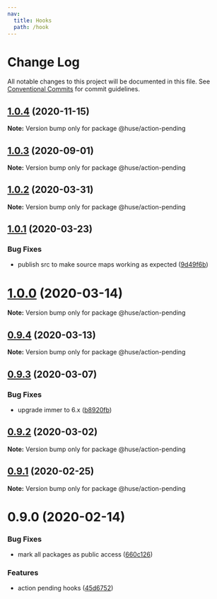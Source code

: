 ```yaml
---
nav:
  title: Hooks
  path: /hook
---
```


# Change Log

All notable changes to this project will be documented in this file.
See [Conventional Commits](https://conventionalcommits.org) for commit guidelines.

## [1.0.4](https://github.com/ecomfe/react-hooks/compare/@huse/action-pending@1.0.3...@huse/action-pending@1.0.4) (2020-11-15)

**Note:** Version bump only for package @huse/action-pending





## [1.0.3](https://github.com/ecomfe/react-hooks/compare/@huse/action-pending@1.0.2...@huse/action-pending@1.0.3) (2020-09-01)

**Note:** Version bump only for package @huse/action-pending





## [1.0.2](https://github.com/ecomfe/react-hooks/compare/@huse/action-pending@1.0.1...@huse/action-pending@1.0.2) (2020-03-31)

**Note:** Version bump only for package @huse/action-pending





## [1.0.1](https://github.com/ecomfe/react-hooks/compare/@huse/action-pending@0.9.3...@huse/action-pending@1.0.1) (2020-03-23)


### Bug Fixes

* publish src to make source maps working as expected ([9d49f6b](https://github.com/ecomfe/react-hooks/commit/9d49f6b294a445c302f05da958c6e427e7eae669))





# [1.0.0](https://github.com/ecomfe/react-hooks/compare/@huse/action-pending@0.9.3...@huse/action-pending@1.0.0) (2020-03-14)

**Note:** Version bump only for package @huse/action-pending





## [0.9.4](https://github.com/ecomfe/react-hooks/compare/@huse/action-pending@0.9.3...@huse/action-pending@0.9.4) (2020-03-13)

**Note:** Version bump only for package @huse/action-pending





## [0.9.3](https://github.com/ecomfe/react-hooks/compare/@huse/action-pending@0.9.2...@huse/action-pending@0.9.3) (2020-03-07)


### Bug Fixes

* upgrade immer to 6.x ([b8920fb](https://github.com/ecomfe/react-hooks/commit/b8920fb67a14bd111b543efdcd58b67b8277ba46))





## [0.9.2](https://github.com/ecomfe/react-hooks/compare/@huse/action-pending@0.9.1...@huse/action-pending@0.9.2) (2020-03-02)

**Note:** Version bump only for package @huse/action-pending





## [0.9.1](https://github.com/ecomfe/react-hooks/compare/@huse/action-pending@0.9.0...@huse/action-pending@0.9.1) (2020-02-25)

**Note:** Version bump only for package @huse/action-pending





# 0.9.0 (2020-02-14)


### Bug Fixes

* mark all packages as public access ([660c126](https://github.com/ecomfe/react-hooks/commit/660c1265ee27cb0de0e7b456904a22f4370002d0))


### Features

* action pending hooks ([45d6752](https://github.com/ecomfe/react-hooks/commit/45d67520060016005180e639bb7b04ff74f9aec8))
